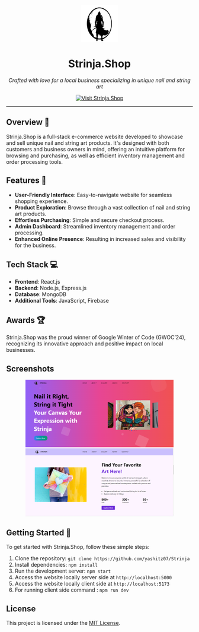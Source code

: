 <p align="center">
  <img src="/mern-client/public/favicon-1.svg" alt="Strinja.Shop Logo" width="100" height="100">
</p>

<h1 align="center">Strinja.Shop</h1>
<p align="center"><em>Crafted with love for a local business specializing in unique nail and string art</em></p>

<p align="center">
  <a href="https://strinja.vercel.app/" target="_blank">
    <img src="https://img.shields.io/badge/Visit-Strinja.Shop-blue" alt="Visit Strinja.Shop">
  </a>
</p>

---

## Overview 🌟

Strinja.Shop is a full-stack e-commerce website developed to showcase and sell unique nail and string art products. It's designed with both customers and business owners in mind, offering an intuitive platform for browsing and purchasing, as well as efficient inventory management and order processing tools.

## Features 🚀

- **User-Friendly Interface**: Easy-to-navigate website for seamless shopping experience.
- **Product Exploration**: Browse through a vast collection of nail and string art products.
- **Effortless Purchasing**: Simple and secure checkout process.
- **Admin Dashboard**: Streamlined inventory management and order processing.
- **Enhanced Online Presence**: Resulting in increased sales and visibility for the business.

## Tech Stack 💻

- **Frontend**: React.js
- **Backend**: Node.js, Express.js
- **Database**: MongoDB
- **Additional Tools**: JavaScript, Firebase

## Awards 🏆

Strinja.Shop was the proud winner of Google Winter of Code (GWOC’24), recognizing its innovative approach and positive impact on local businesses.

## Screenshots

<p align="center">
  <img src="/mern-client/public/landing page.png" alt="Screenshot 1" width="400">
  <img src="/mern-client/public/customer aquisition page.png" alt="Screenshot 2" width="400">
</p>

## Getting Started 📸

To get started with Strinja.Shop, follow these simple steps:

1. Clone the repository: `git clone https://github.com/yashitz07/Strinja`
2. Install dependencies: `npm install`
3. Run the development server: `npm start`
4. Access the website locally server side at `http://localhost:5000`
5. Access the website locally client side at `http://localhost:5173`
6. For running client side command : `npm run dev`

## License

This project is licensed under the [MIT License](link/to/license).
